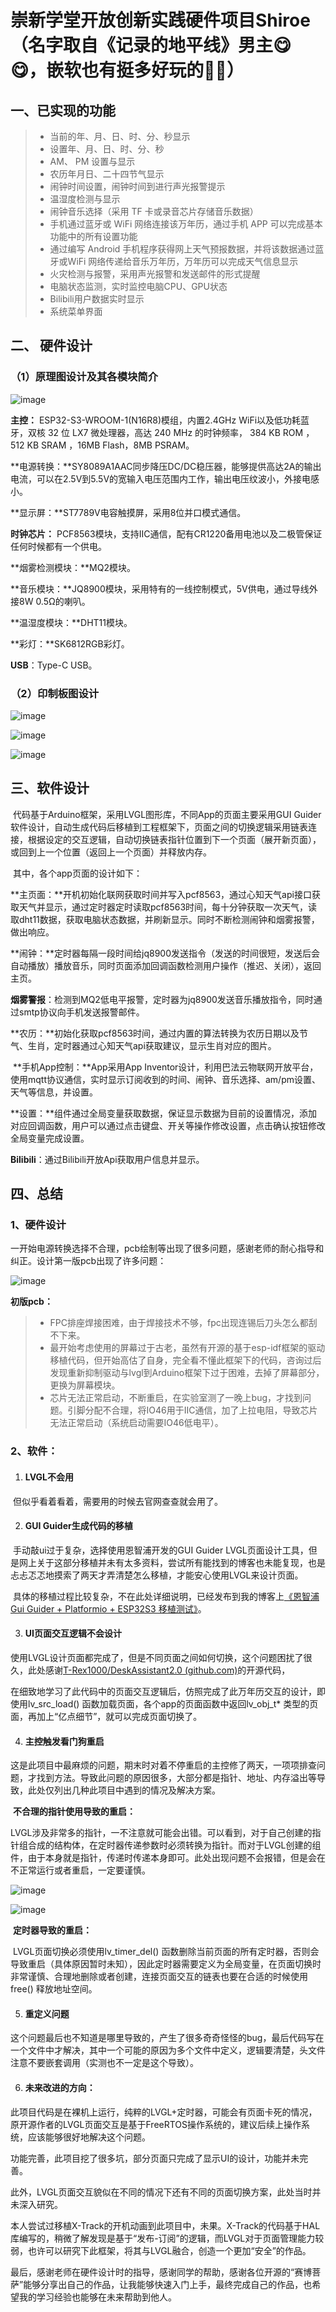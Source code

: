 # 崇新学堂开放创新实践硬件项目Shiroe（名字取自《记录的地平线》男主😋😋，嵌软也有挺多好玩的🫠🫠）

## 一、已实现的功能

>- 当前的年、月、日、时、分、秒显示
>- 设置年、月、日、时、分、秒
>- AM、 PM 设置与显示
>- 农历年月日、二十四节气显示
>- 闹钟时间设置，闹钟时间到进行声光报警提示
>- 温湿度检测与显示
>- 闹钟音乐选择（采用 TF 卡或录音芯片存储音乐数据）
>- 手机通过蓝牙或 WiFi 网络连接该万年历，通过手机 APP 可以完成基本功能中的所有设置功能
>- 通过编写 Android 手机程序获得网上天气预报数据，并将该数据通过蓝牙或WiFi 网络传递给音乐万年历，万年历可以完成天气信息显示
>- 火灾检测与报警，采用声光报警和发送邮件的形式提醒
>- 电脑状态监测，实时监控电脑CPU、GPU状态
>- Bilibili用户数据实时显示
>- 系统菜单界面

## 二、 硬件设计

### （1）原理图设计及其各模块简介

![image](Note/image-20230828160040461.png)

**主控：** ESP32-S3-WROOM-1(N16R8)模组，内置2.4GHz WiFi以及低功耗蓝牙，双核 32 位 LX7 微处理器，高达 240 MHz 的时钟频率， 384 KB ROM ，512 KB SRAM ，16MB Flash，8MB PSRAM。

**电源转换：**SY8089A1AAC同步降压DC/DC稳压器，能够提供高达2A的输出电流，可以在2.5V到5.5V的宽输入电压范围内工作，输出电压纹波小，外接电感小。

**显示屏：**ST7789V电容触摸屏，采用8位并口模式通信。

**时钟芯片：** PCF8563模块，支持IIC通信，配有CR1220备用电池以及二极管保证任何时候都有一个供电。

**烟雾检测模块：**MQ2模块。

**音乐模块：**JQ8900模块，采用特有的一线控制模式，5V供电，通过导线外接8W 0.5Ω的喇叭。

**温湿度模块：**DHT11模块。

**彩灯：**SK6812RGB彩灯。

**USB**：Type-C USB。

### （2）印制板图设计

![image](Note/image-20230828160051208.png)

![image](Note/image-20230828160100934.png)

![image](Note/image-20230828160108869.png)

## 三、软件设计

​	代码基于Arduino框架，采用LVGL图形库，不同App的页面主要采用GUI Guider软件设计，自动生成代码后移植到工程框架下，页面之间的切换逻辑采用链表连接，根据设定的交互逻辑，自动切换链表指针位置到下一个页面（展开新页面），或回到上一个位置（返回上一个页面）并释放内存。

​	其中，各个app页面的设计如下：

​	**主页面：**开机初始化联网获取时间并写入pcf8563，通过心知天气api接口获取天气并显示，通过定时器定时读取pcf8563时间，每十分钟获取一次天气，读取dht11数据，获取电脑状态数据，并刷新显示。同时不断检测闹钟和烟雾报警，做出响应。

​	**闹钟：**定时器每隔一段时间给jq8900发送指令（发送的时间很短，发送后会自动播放）播放音乐，同时页面添加回调函数检测用户操作（推迟、关闭），返回主页。

​	**烟雾警报**：检测到MQ2低电平报警，定时器为jq8900发送音乐播放指令，同时通过smtp协议向手机发送报警邮件。

​	**农历：**初始化获取pcf8563时间，通过内置的算法转换为农历日期以及节气、生肖，定时器通过心知天气api获取建议，显示生肖对应的图片。

​	**手机App控制：**App采用App Inventor设计，利用巴法云物联网开放平台，使用mqtt协议通信，实时显示订阅收到的时间、闹钟、音乐选择、am/pm设置、天气等信息，并设置。

​	**设置：**组件通过全局变量获取数据，保证显示数据为目前的设置情况，添加对应回调函数，用户可以通过点击键盘、开关等操作修改设置，点击确认按钮修改全局变量完成设置。

​	**Bilibili**：通过Bilibili开放Api获取用户信息并显示。

## 四、总结

### 1、硬件设计

​	一开始电源转换选择不合理，pcb绘制等出现了很多问题，感谢老师的耐心指导和纠正。设计第一版pcb出现了许多问题：

![image](Note/image-20230828160259605.png)

**初版pcb：**

>- FPC排座焊接困难，由于焊接技术不够，fpc出现连锡后刀头怎么都刮不下来。
>- 最开始考虑使用的屏幕过于古老，虽然有开源的基于esp-idf框架的驱动移植代码，但开始高估了自身，完全看不懂此框架下的代码，咨询过后发现重新抑制驱动与lvgl到Arduino框架下过于困难，去掉了屏幕部分，更换为屏幕模块。
>- 芯片无法正常启动，不断重启，在实验室测了一晚上bug，才找到问题。引脚分配不合理，将IO46用于IIC通信，加了上拉电阻，导致芯片无法正常启动（系统启动需要IO46低电平）。

### 2、软件：

1) #### LVGL不会用

​	但似乎看着看着，需要用的时候去官网查查就会用了。

2) #### GUI Guider生成代码的移植 

​	手动敲ui过于复杂，选择使用恩智浦开发的GUI Guider LVGL页面设计工具，但是网上关于这部分移植并未有太多资料，尝试所有能找到的博客也未能复现，也是忐忐忑忑地摸索了两天才弄清楚怎么移植，才能安心使用LVGL来设计页面。

​	具体的移植过程比较复杂，不在此处详细说明，已经发布到我的博客上[《恩智浦 Gui Guider + Platformio + ESP32S3 移植测试》](https://blog.szbsgbsg7.top/2023/05/31/cx-lvgl-4/)。

3) #### UI页面交互逻辑不会设计

​	使用LVGL设计页面都完成了，但是不同页面之间如何切换，这个问题困扰了很久，此处感谢[T-Rex1000/DeskAssistant2.0 (github.com)](https://github.com/T-Rex1000/DeskAssistant2.0)的开源代码，

​	在细致地学习了此代码中的页面交互逻辑后，仿照完成了此万年历交互的设计，即使用lv_src_load() 函数加载页面，各个app的页面函数中返回lv_obj_t* 类型的页面，再加上“亿点细节”，就可以完成页面切换了。

4) #### 主控触发看门狗重启

​	这是此项目中最麻烦的问题，期末时对着不停重启的主控修了两天，一项项排查问题，才找到方法。导致此问题的原因很多，大部分都是指针、地址、内存溢出等导致，此处仅列出几种此项目中遇到的情况及解决方案。

​	**不合理的指针使用导致的重启：**

​	LVGL涉及非常多的指针，一不注意就可能会出错。可以看到，对于自己创建的指针组合成的结构体，在定时器传递参数时必须转换为指针。而对于LVGL创建的组件，由于本身就是指针，传递时传递本身即可。此处出现问题不会报错，但是会在不正常运行或者重启，一定要谨慎。

![image](Note/image-20230828160250787.png)

![image](Note/image-20230828160244839.png)

​	**定时器导致的重启：**

​	LVGL页面切换必须使用lv_timer_del() 函数删除当前页面的所有定时器，否则会导致重启（具体原因暂时未知），因此定时器需要定义为全局变量，在页面切换时非常谨慎、合理地删除或者创建，连接页面交互的链表也要在合适的时候使用free() 释放地址空间。

5) #### 重定义问题

​	这个问题最后也不知道是哪里导致的，产生了很多奇奇怪怪的bug，最后代码写在一个文件中才解决，其中一个可能的原因为多个文件中定义，逻辑要清楚，头文件注意不要嵌套调用（实测也不一定是这个导致）。

6) #### 未来改进的方向：

​	  此项目代码是在裸机上运行，纯粹的LVGL+定时器，可能会有页面卡死的情况，原开源作者的LVGL页面交互是基于FreeRTOS操作系统的，建议后续上操作系统，应该能够很好地解决这个问题。

​	功能完善，此项目挖了很多坑，部分页面只完成了显示UI的设计，功能并未完善。
 	
​	 此外，LVGL页面交互貌似在不同的情况下还有不同的页面切换方案，此处当时并未深入研究。
 	
​	本人尝试过移植X-Track的开机动画到此项目中，未果。X-Track的代码基于HAL库编写的，稍微了解发现是基于“发布-订阅”的逻辑，而LVGL对于页面管理能力较弱，也许可以研究下此框架，将其与LVGL融合，创造一个更加“安全”的作品。

​	最后，感谢老师在硬件设计时的指导，感谢同学的帮助，感谢各位开源的“赛博菩萨”能够分享出自己的作品，让我能够快速入门上手，最终完成自己的作品，也希望我的学习经验也能够在未来帮助到他人。

 
